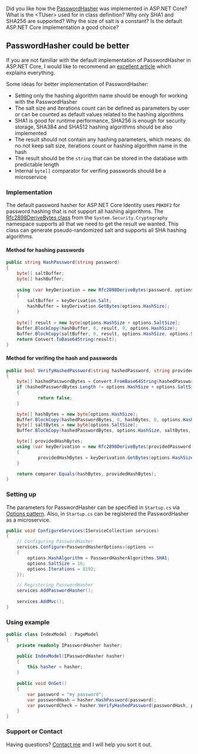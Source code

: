 Did you like how the [PasswordHasher](https://github.com/aspnet/AspNetCore/blob/master/src/Identity/Extensions.Core/src/PasswordHasher.cs) was implemented in ASP.NET Core? What is the &lt;TUser> used for in class definition? Why only SHA1 and SHA256 are supported? Why the size of salt is a constant? Is the default ASP.NET Core implementation a good choice?

## PasswordHasher could be better

If you are not familiar with the default implementation of PasswordHasher in ASP.NET Core, I would like to recommend an [excellent article](https://andrewlock.net/exploring-the-asp-net-core-identity-passwordhasher) which explains everything.

Some ideas for better implementation of PasswordHasher:

- Setting only the hashing algorithm name should be enough for working with the PasswordHasher
- The salt size and iterations count can be defined as parameters by user or can be counted as default values related to the hashing algorithms
- SHA1 is good for runtime performance, SHA256 is enough for security storage, SHA384 and SHA512 hashing algorithms should be also implemented 
- The result should not contain any hashing parameters, which means: do no not keep salt size, iterations count or hashing algorithm name in the hash
- The result should be the <code>string</code> that can be stored in the database with predictable length
- Internal <code>byte[]</code> comparator for verifing passwords should be a microservice

### Implementation

The default password hasher for ASP.NET Core Identity uses <code>PBKDF2</code> for password hashing that is not support all hashing algorithms. The [Rfc2898DeriveBytes class](https://docs.microsoft.com/en-us/dotnet/api/system.security.cryptography.rfc2898derivebytes?view=netcore-2.2) from the <code>System.Security.Cryptography</code> namespace supports all that we need to get the result we wanted. This class can generate pseudo-randomized salt and supports all SHA hashing algorithms.

#### Method for hashing passwords

```csharp
public string HashPassword(string password)
{
    byte[] saltBuffer;
    byte[] hashBuffer;
    
    using (var keyDerivation = new Rfc2898DeriveBytes(password, options.SaltSize, options.Iterations, options.HashAlgorithmName))
    {
        saltBuffer = keyDerivation.Salt;
        hashBuffer = keyDerivation.GetBytes(options.HashSize);
    }
    
    byte[] result = new byte[options.HashSize + options.SaltSize];
    Buffer.BlockCopy(hashBuffer, 0, result, 0, options.HashSize);
    Buffer.BlockCopy(saltBuffer, 0, result, options.HashSize, options.SaltSize);
    return Convert.ToBase64String(result);
}
```

#### Method for verifing the hash and passwords

```csharp
public bool VerifyHashedPassword(string hashedPassword, string providedPassword)
{
    byte[] hashedPasswordBytes = Convert.FromBase64String(hashedPassword);
    if (hashedPasswordBytes.Length != options.HashSize + options.SaltSize)
    {
            return false;
    }

    byte[] hashBytes = new byte[options.HashSize];
    Buffer.BlockCopy(hashedPasswordBytes, 0, hashBytes, 0, options.HashSize);
    byte[] saltBytes = new byte[options.SaltSize];
    Buffer.BlockCopy(hashedPasswordBytes, options.HashSize, saltBytes, 0, options.SaltSize);

    byte[] providedHashBytes;
    using (var keyDerivation = new Rfc2898DeriveBytes(providedPassword, saltBytes, options.Iterations, options.HashAlgorithmName))
    {
            providedHashBytes = keyDerivation.GetBytes(options.HashSize);
    }

    return comparer.Equals(hashBytes, providedHashBytes);
}
```

### Setting up

The parameters for PasswordHasher can be specified in <code>Startup.cs</code> via [Options pattern](https://docs.microsoft.com/en-us/aspnet/core/fundamentals/configuration/options?view=aspnetcore-2.2). Also, in <code>Startup.cs</code> can be registered the PasswordHasher as a microservice.

```csharp
public void ConfigureServices(IServiceCollection services)
{
    // Configuring PasswordHasher
    services.Configure<PasswordHasherOptions>(options =>
    {
        options.HashAlgorithm = PasswordHasherAlgorithms.SHA1;
        options.SaltSize = 16;
        options.Iterations = 8192;
    });

    // Registering PasswordHasher
    services.AddPasswordHasher();
    
    services.AddMvc();
}
```

### Using example

```csharp
public class IndexModel : PageModel
{
    private readonly IPasswordHasher hasher;

    public IndexModel(IPasswordHasher hasher)
    {
        this.hasher = hasher;
    }
    
    public void OnGet()
    {
        var password = "my password";
        var passwordHash = hasher.HashPassword(password);
        var passwordCheck = hasher.VerifyHashedPassword(passwordHash, password);
    }
}
```

### Support or Contact

Having questions? [Contact me](https://github.com/CanadianBeaver) and I will help you sort it out.

<style>
.inner { max-width: 800px !important}
</style>
